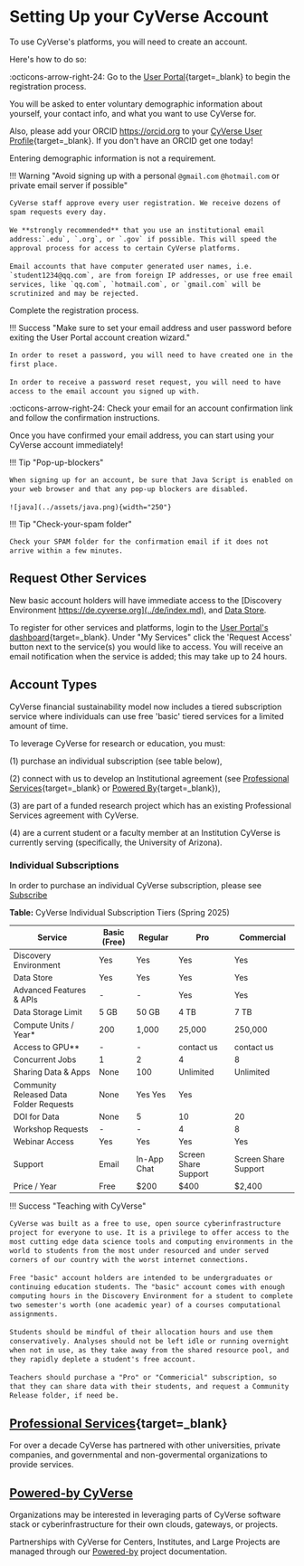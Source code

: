 # Setting Up your CyVerse Account

To use CyVerse's platforms, you will need to create an account.

Here's how to do so:

:octicons-arrow-right-24: Go to the [User Portal](https://user.cyverse.org/register){target=_blank} to begin the registration process. 

You will be asked to enter voluntary demographic information about yourself, your contact info, and what you want to use CyVerse for.

Also, please add your ORCID <https://orcid.org> to your [CyVerse User Profile](https://user.cyverse.org){target=_blank}. If you don't have an ORCID get one today!

Entering demographic information is not a requirement.

!!! Warning "Avoid signing up with a personal `@gmail.com` `@hotmail.com` or private email server if possible"

	CyVerse staff approve every user registration. We receive dozens of spam requests every day.  

	We **strongly recommended** that you use an institutional email address:`.edu`, `.org`, or `.gov` if possible. This will speed the approval process for access to certain CyVerse platforms.

	Email accounts that have computer generated user names, i.e. `student1234@qq.com`, are from foreign IP addresses, or use free email services, like `qq.com`, `hotmail.com`, or `gmail.com` will be scrutinized and may be rejected. 

Complete the registration process.

!!! Success "Make sure to set your email address and user password before exiting the User Portal account creation wizard."

	In order to reset a password, you will need to have created one in the first place.

	In order to receive a password reset request, you will need to have access to the email account you signed up with.

:octicons-arrow-right-24: Check your email for an account confirmation link and follow the confirmation instructions.

Once you have confirmed your email address, you can start using your CyVerse account immediately!

!!! Tip "Pop-up-blockers"

	When signing up for an account, be sure that Java Script is enabled on your web browser and that any pop-up blockers are disabled.

	![java](../assets/java.png){width="250"}

!!! Tip "Check-your-spam folder"

	Check your SPAM folder for the confirmation email if it does not arrive within a few minutes.

## Request Other Services

New basic account holders will have immediate access to the [Discovery Environment https://de.cyverse.org](../de/index.md), and [Data Store](../ds/index.md).

To register for other services and platforms, login to the [User Portal's dashboard](<https://user.cyverse.org/dashboard>){target=_blank}. Under "My Services" click the 'Request Access' button next to the service(s) you would like to access. You will receive an email notification when the service is added; this may take up to 24 hours.

## Account Types

CyVerse financial sustainability model now includes a tiered subscription service where individuals can use free 'basic' tiered services for a limited amount of time.

To leverage CyVerse for research or education, you must:

(1) purchase an individual subscription (see table below), 
	
(2) connect with us to develop an Institutional agreement (see [Professional Services](https://cyverse.org/professional-service){target=_blank} or [Powered By](https://cyverse.org/powered-by-cyverse){target=_blank}), 
	
(3) are part of a funded research project which has an existing Professional Services agreement with CyVerse. 

(4) are a current student or a faculty member at an Institution CyVerse is currently serving (specifically, the University of Arizona).

### Individual Subscriptions

In order to purchase an individual CyVerse subscription, please see [Subscribe](https://cyverse.org/subscribe)

**Table:** CyVerse Individual Subscription Tiers (Spring 2025)

| Service  | Basic (Free) | Regular | Pro | Commercial|
|----------|--------------|---------|-----|-----------|
| Discovery Environment	| Yes |	Yes |	Yes	| Yes |
| Data Store |	Yes	| Yes	| Yes	| Yes |
| Advanced Features & APIs |	- |	- |	Yes |	Yes |
| Data Storage Limit |	5 GB |	50 GB |	4 TB |	7 TB |
| Compute Units / Year*	| 200 |	1,000 |	25,000 |	250,000 |
| Access to GPU** |	- |	- |	contact us |	contact us |
| Concurrent Jobs |	1 |	2 |	4 |	8 |
| Sharing Data & Apps |	None | 100	| Unlimited	 | Unlimited |
| Community Released Data Folder Requests |	None | Yes	Yes |	Yes| 
| DOI for Data| 	None	| 5	| 10	| 20| 
| Workshop Requests	| -	| - | 	4 | 	8 |
| Webinar Access	| Yes	| Yes |	Yes | 	Yes |
| Support| 	Email | 	In-App Chat	| Screen Share Support | Screen Share Support |
| Price / Year	| Free	| $200	| $400	| $2,400 |

!!! Success "Teaching with CyVerse"

	CyVerse was built as a free to use, open source cyberinfrastructure project for everyone to use. It is a privilege to offer access to the most cutting edge data science tools and computing environments in the world to students from the most under resourced and under served corners of our country with the worst internet connections.

	Free "basic" account holders are intended to be undergraduates or continuing education students. The "basic" account comes with enough computing hours in the Discovery Environment for a student to complete two semester's worth (one academic year) of a courses computational assignments.

	Students should be mindful of their allocation hours and use them conservatively. Analyses should not be left idle or running overnight when not in use, as they take away from the shared resource pool, and they rapidly deplete a student's free account.

	Teachers should purchase a "Pro" or "Commericial" subscription, so that they can share data with their students, and request a Community Release folder, if need be. 

## [Professional Services](https://cyverse.org/professional-services "Click here to learn more or request information"){target=_blank}

For over a decade CyVerse has partnered with other universities, private companies, and governmental and non-govermental organizations to provide services.

## [Powered-by CyVerse](https://cyverse.org/powered-by-cyverse "Click here to learn more about CyVerse advanced services")

Organizations may be interested in leveraging parts of CyVerse software stack or cyberinfrastructure for their own clouds, gateways, or projects.

Partnerships with CyVerse for Centers, Institutes, and Large Projects are managed through our [Powered-by](powered_by.md) project documentation.
